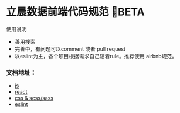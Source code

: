 # 立晨数据前端代码规范 BETA
使用说明
- 善用搜索
- 完善中，有问题可以comment 或者 pull request
- 以eslint为主，各个项目根据需求自己陪着rule。推荐使用 airbnb规范。

### 文档地址：
- [js](/js-doc)
- [react](/react-doc)
- [css & scss/sass](/style-doc)
- [eslint](/eslint)

